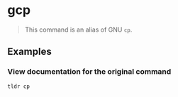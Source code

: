 # gcp

> This command is an alias of GNU `cp`.

## Examples

### View documentation for the original command

```bash
tldr cp
```
